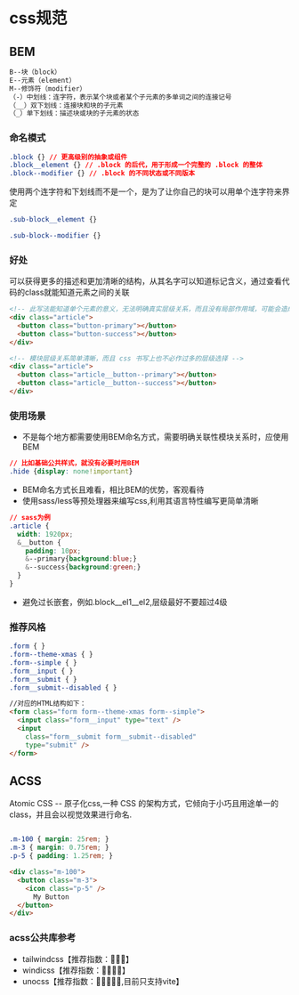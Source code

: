 # css规范

## BEM
```txt
B--块（block）
E--元素（element）
M--修饰符（modifier）
（-）中划线：连字符，表示某个块或者某个子元素的多单词之间的连接记号
（__）双下划线：连接块和块的子元素
（_）单下划线：描述块或块的子元素的状态
```

### 命名模式
```css
.block {} // 更高级别的抽象或组件
.block__element {} // .block 的后代，用于形成一个完整的 .block 的整体
.block--modifier {} // .block 的不同状态或不同版本
```
使用两个连字符和下划线而不是一个，是为了让你自己的块可以用单个连字符来界定
```css
.sub-block__element {}

.sub-block--modifier {}
```
### 好处
可以获得更多的描述和更加清晰的结构，从其名字可以知道标记含义，通过查看代码的class就能知道元素之间的关联

```html
<!-- 此写法能知道单个元素的意义，无法明确真实层级关系，而且没有局部作用域，可能会造成样式污染 -->
<div class="article">
  <button class="button-primary"></button>
  <button class="button-success"></button>
</div>
```

```html
<!-- 模块层级关系简单清晰，而且 css 书写上也不必作过多的层级选择 -->
<div class="article">
  <button class="article__button--primary"></button>
  <button class="article__button--success"></button>
</div>
```

### 使用场景
- 不是每个地方都需要使用BEM命名方式，需要明确关联性模块关系时，应使用BEM

```css
// 比如基础公共样式，就没有必要时用BEM
.hide {display: none!important}
```

- BEM命名方式长且难看，相比BEM的优势，客观看待
- 使用sass/less等预处理器来编写css,利用其语言特性编写更简单清晰

```css
// sass为例
.article {
  width: 1920px;
  &__button {
    padding: 10px;
    &--primary{background:blue;}
    &--success{background:green;}
  }
}
```

- 避免过长嵌套，例如.block__el1__el2,层级最好不要超过4级

### 推荐风格

```css
.form { }
.form--theme-xmas { }
.form--simple { }
.form__input { }
.form__submit { }
.form__submit--disabled { }
```

```html
//对应的HTML结构如下：
<form class="form form--theme-xmas form--simple">
  <input class="form__input" type="text" />
  <input
    class="form__submit form__submit--disabled"
    type="submit" />
</form>
```

## ACSS

Atomic CSS -- 原子化css,一种 CSS 的架构方式，它倾向于小巧且用途单一的 class，并且会以视觉效果进行命名.

```css

.m-100 { margin: 25rem; }
.m-3 { margin: 0.75rem; }
.p-5 { padding: 1.25rem; }

```
```html
<div class="m-100">
  <button class="m-3">
    <icon class="p-5" />
      My Button
  </button>
</div>
```


### acss公共库参考
- tailwindcss【推荐指数：💛💛💛】
- windicss【推荐指数：💛💛💛💛】
- unocss【推荐指数：💛💛💛💛💛,目前只支持vite】

